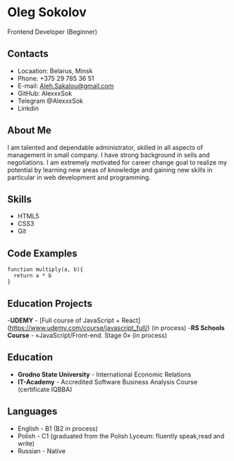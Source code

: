 # Oleg Sokolov
Frontend Developer (Beginner)

## Contacts
- Locaation: Belarus, Minsk
- Phone: +375 29 785 36 51
- E-mail: <Aleh.Sakalou@gmail.com>
- GitHub: AlexxxSok
- Telegram @AlexxxSok
- Linkdin 
  
## About Me
I am talented and dependable administrator, skilled in all aspects of management in small company. I have strong background in sells and negotiations. I am extremely motivated for career change goal to realize my potential by learning  new areas of knowledge and gaining new skills in particular in web development and programming. 

## Skills
- HTML5
- CSS3
- Git
  
## Code Examples
```
function multiply(a, b){
  return a * b
}
```
## Education Projects
 -**UDEMY** -  [Full course of JavaScript + React] (https://www.udemy.com/course/javascript_full/) (in process)
 -**RS Schools Course** - «JavaScript/Front-end. Stage 0» (in process)

## Education

 - **Grodno State University** - International Economic Relations
 - **IT-Academy** - Accredited Software Business Analysis Course (certificate IQBBA)
    
## Languages
- English - B1 (B2 in process)
- Polish - C1 (graduated from the Polish Lyceum: fluently speak,read and write)
- Russian - Native 